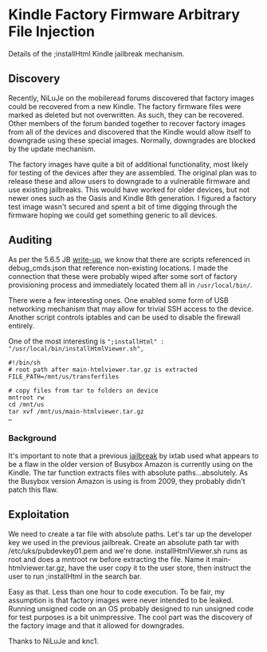# Kindle Factory Firmware Arbitrary File Injection
Details of the ;installHtml Kindle jailbreak mechanism.

## Discovery
Recently, NiLuJe on the mobileread forums discovered that factory images could be recovered from a new Kindle. The factory firmware files were marked as deleted but not overwritten. As such, they can be recovered. Other members of the forum banded together to recover factory images from all of the devices and discovered that the Kindle would allow itself to downgrade using these special images. Normally, downgrades are blocked by the update mechanism.

The factory images have quite a bit of additional functionality, most likely for testing of the devices after they are assembled. The original plan was to release these and allow users to downgrade to a vulnerable firmware and use existing jailbreaks. This would have worked for older devices, but not newer ones such as the Oasis and Kindle 8th generation. I figured a factory test image wasn't secured and spent a bit of time digging through the firmware hoping we could get something generic to all devices.

## Auditing
As per the 5.6.5 JB [write-up](https://github.com/sgayou/kindle-5.6.5-jailbreak/tree/master/doc), we know that there are scripts referenced in debug_cmds.json that reference non-existing locations. I made the connection that these were probably wiped after some sort of factory provisioning process and immediately located them all in `/usr/local/bin/`.

There were a few interesting ones. One enabled some form of USB networking mechanism that may allow for trivial SSH access to the device. Another script controls iptables and can be used to disable the firewall entirely.

One of the most interesting is `";installHtml" : "/usr/local/bin/installHtmlViewer.sh",`

```
#!/bin/sh
# root path after main-htmlviewer.tar.gz is extracted
FILE_PATH=/mnt/us/transferfiles
 
# copy files from tar to folders on device
mntroot rw
cd /mnt/us
tar xvf /mnt/us/main-htmlviewer.tar.gz
…
```

### Background
It's important to note that a previous [jailbreak](http://www.mobileread.com/forums/showthread.php?p=1902438) by ixtab used what appears to be a flaw in the older version of Busybox Amazon is currently using on the Kindle. The tar function extracts files with absolute paths...absolutely. As the Busybox version Amazon is using is from 2009, they probably didn't patch this flaw.

## Exploitation
We need to create a tar file with absolute paths. Let's tar up the developer key we used in the previous jailbreak. Create an absolute path tar with /etc/uks/pubdevkey01.pem and we're done. installHtmlViewer.sh runs as root and does a mntroot rw before extracting the file. Name it main-htmlviewer.tar.gz, have the user copy it to the user store, then instruct the user to run ;installHtml in the search bar.

Easy as that. Less than one hour to code execution. To be fair, my assumption is that factory images were never intended to be leaked. Running unsigned code on an OS probably designed to run unsigned code for test purposes is a bit unimpressive. The cool part was the discovery of the factory image and that it allowed for downgrades.

Thanks to NiLuJe and knc1.